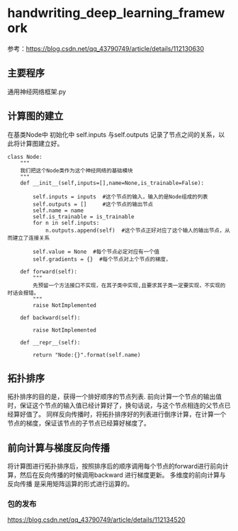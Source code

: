 # handwriting_deep_learning_framework

参考：https://blog.csdn.net/qq_43790749/article/details/112130630

## 主要程序
通用神经网络框架.py


## 计算图的建立 
在基类Node中 初始化中 self.inputs 与self.outputs 记录了节点之间的关系，以此将计算图建立好。


```
class Node:
    """
    我们把这个Node类作为这个神经网络的基础模块
    """
    def __init__(self,inputs=[],name=None,is_trainable=False):
        
        self.inputs = inputs  #这个节点的输入，输入的是Node组成的列表
        self.outputs = []     #这个节点的输出节点
        self.name = name
        self.is_trainable = is_trainable
        for n in self.inputs:
            n.outputs.append(self)  #这个节点正好对应了这个输人的输出节点，从而建立了连接关系
            
        self.value = None  #每个节点必定对应有一个值
        self.gradients = {}  #每个节点对上个节点的梯度，

    def forward(self):
        """
        先预留一个方法接口不实现，在其子类中实现,且要求其子类一定要实现，不实现的时话会报错。
        """
        raise NotImplemented  
        
    def backward(self):
        
        raise NotImplemented
        
    def __repr__(self):
        
        return "Node:{}".format(self.name)  
```

## 拓扑排序

拓扑排序的目的是，获得一个排好顺序的节点列表.
前向计算一个节点的输出值时，保证这个节点的输入值已经计算好了，换句话说，与这个节点相连的父节点已经算好值了。
同样反向传播时，将拓扑排序好的列表进行倒序计算，在计算一个节点的梯度，保证该节点的子节点已经算好梯度了。


## 前向计算与梯度反向传播
将计算图进行拓扑排序后，按照排序后的顺序调用每个节点的forward进行前向计算，然后在反向传播的时候调用backward 进行梯度更新。
多维度的前向计算与反向传播 是采用矩阵运算的形式进行运算的。

### 包的发布
https://blog.csdn.net/qq_43790749/article/details/112134520

